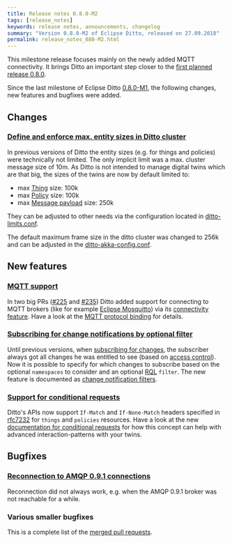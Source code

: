 ```yaml
---
title: Release notes 0.8.0-M2
tags: [release_notes]
keywords: release notes, announcements, changelog
summary: "Version 0.8.0-M2 of Eclipse Ditto, released on 27.09.2018"
permalink: release_notes_080-M2.html
---
```


This milestone release focuses mainly on the newly added MQTT connectivity. It brings Ditto an important step closer 
to the [first planned release 0.8.0](https://projects.eclipse.org/projects/iot.ditto/releases/0.8.0).

Since the last milestone of Eclipse Ditto [0.8.0-M1](release_notes_080-M1.html), the following changes, new features and
bugfixes were added.


## Changes

### [Define and enforce max. entity sizes in Ditto cluster](https://github.com/eclipse-ditto/ditto/issues/221)

In previous versions of Ditto the entity sizes (e.g. for things and policies) were technically not limited. The only 
implicit limit was a max. cluster message size of 10m. As Ditto is not intended to manage digital twins which are that
big, the sizes of the twins are now by default limited to:
* max [Thing](basic-thing.html) size: 100k
* max [Policy](basic-policy.html) size: 100k
* max [Message payload](basic-messages.html) size: 250k

They can be adjusted to other needs via the configuration located in 
[ditto-limits.conf](https://github.com/eclipse-ditto/ditto/blob/master/services/base/src/main/resources/ditto-limits.conf).

The default maximum frame size in the ditto cluster was changed to 256k and can be adjusted in the 
[ditto-akka-config.conf](https://github.com/eclipse-ditto/ditto/blob/master/services/base/src/main/resources/ditto-akka-config.conf#L93).


## New features

### [MQTT support](https://github.com/eclipse-ditto/ditto/issues/220)

In two big PRs ([#225](https://github.com/eclipse-ditto/ditto/pull/225) and [#235](https://github.com/eclipse-ditto/ditto/pull/235)) 
Ditto added support for connecting to MQTT brokers (like for example [Eclipse Mosquitto](https://mosquitto.org)) via its
[connectivity feature](connectivity-overview.html). Have a look at the 
[MQTT protocol binding](connectivity-protocol-bindings-mqtt.html) for details.

### [Subscribing for change notifications by optional filter](https://github.com/eclipse-ditto/ditto/issues/149)

Until previous versions, when [subscribing for changes](basic-changenotifications.html), the subscriber always got all
changes he was entitled to see (based on [access control](basic-auth.html)). Now it is possible to specify for which
changes to subscribe based on the optional `namespaces` to consider and an optional [RQL](basic-rql.html) `filter`.
The new feature is documented as [change notification filters](basic-changenotifications.html#filtering).

### [Support for conditional requests](https://github.com/eclipse-ditto/ditto/pull/226)

Ditto's APIs now support `If-Match` and `If-None-Match` headers specified in 
[rfc7232](https://tools.ietf.org/html/rfc7232#section-3.2) for `things` and `policies` resources. Have a look at the
new [documentation for conditional requests](https://www.eclipse.dev/ditto/httpapi-concepts.html) for how this concept
can help with advanced interaction-patterns with your twins.


## Bugfixes

### [Reconnection to AMQP 0.9.1 connections](https://github.com/eclipse-ditto/ditto/issues/228)

Reconnection did not always work, e.g. when the AMQP 0.9.1 broker was not reachable for a while.

### Various smaller bugfixes

This is a complete list of the 
[merged pull requests](https://github.com/eclipse-ditto/ditto/pulls?q=is%3Apr+milestone%3A0.8.0-M2+).
